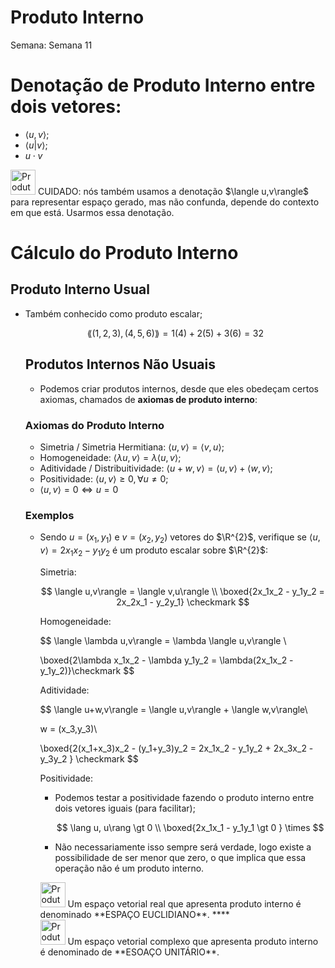 # Produto Interno

Semana: Semana 11

# Denotação de Produto Interno entre dois vetores:

- $\langle u,v \rangle$;
- $\langle u|v\rangle$;
- $u \cdot v$

<aside>
<img src="Produto%20Interno%20df41b673286346c69616027b1ccfc2ae/a6ada7178c8b6b762e47f8ff1f841cfa.gif" alt="Produto%20Interno%20df41b673286346c69616027b1ccfc2ae/a6ada7178c8b6b762e47f8ff1f841cfa.gif" width="40px" /> CUIDADO: nós também usamos a denotação $\langle u,v\rangle$ para representar espaço gerado, mas não confunda, depende do contexto em que está. Usarmos essa denotação.

</aside>

# Cálculo do Produto Interno

## Produto Interno Usual

- Também conhecido como produto escalar;
    
    $$
    \lang (1,2,3),(4,5,6) \rang = 1(4) +2(5) +3(6) = 32
    $$
    
    ## Produtos Internos Não Usuais
    
    - Podemos criar produtos internos, desde que eles obedeçam certos axiomas,  chamados de **axiomas de produto interno**:
    
    ### Axiomas do Produto Interno
    
    - Simetria / Simetria Hermitiana: $\langle u,v\rangle = \langle v,u\rangle$;
    - Homogeneidade: $\langle \lambda u,v\rangle = \lambda \langle u,v\rangle$;
    - Aditividade / Distribuitividade: $\langle u+w,v\rangle = \langle u,v\rangle + \langle w,v\rangle$;
    - Positividade: $\langle u,v\rangle \ge 0, \forall u\neq 0$;
    - $\langle u,v\rangle = 0 \iff u = 0$
    
    ### Exemplos
    
    - Sendo $u = (x_1,y_1)$ e $v = (x_2 , y_2)$ vetores do $\R^{2}$, verifique se $\langle u,v\rangle = 2x_1x_2 - y_1y_2$ é um produto escalar sobre $\R^{2}$:
        
        
        Simetria:
        
        $$
        \langle u,v\rangle = \langle v,u\rangle \\
        \boxed{2x_1x_2 - y_1y_2 = 2x_2x_1 - y_2y_1} \checkmark
        $$
        
        Homogeneidade:
        
        $$
        \langle \lambda u,v\rangle =  \lambda \langle u,v\rangle \\ 
        
        \boxed{2\lambda x_1x_2 - \lambda y_1y_2 = \lambda(2x_1x_2 - y_1y_2)}\checkmark
        $$
        
        Aditividade:
        
        $$
        \langle u+w,v\rangle = \langle u,v\rangle + \langle w,v\rangle\\
        
        w = (x_3,y_3)\\
        
        \boxed{2(x_1+x_3)x_2 - (y_1+y_3)y_2 = 2x_1x_2 - y_1y_2 + 2x_3x_2 - y_3y_2 } \checkmark
        $$
        
        Positividade:
        
        - Podemos testar a positividade fazendo o produto interno entre dois vetores iguais (para facilitar);
            
            $$
            \lang u, u\rang \gt 0 \\
            \boxed{2x_1x_1 - y_1y_1 \gt 0 } \times
            $$
            
        - Não necessariamente isso sempre será verdade, logo existe a possibilidade de ser menor que zero, o que implica que essa operação não é um produto interno.
        
        <aside>
        <img src="Produto%20Interno%20df41b673286346c69616027b1ccfc2ae/sagiriBleh.png" alt="Produto%20Interno%20df41b673286346c69616027b1ccfc2ae/sagiriBleh.png" width="40px" /> Um espaço vetorial real que apresenta produto interno é denominado **ESPAÇO EUCLIDIANO**. ****
        
        </aside>
        
        <aside>
        <img src="Produto%20Interno%20df41b673286346c69616027b1ccfc2ae/LewdMegumin.png" alt="Produto%20Interno%20df41b673286346c69616027b1ccfc2ae/LewdMegumin.png" width="40px" /> Um espaço vetorial complexo que apresenta produto interno é denominado de **ESOAÇO UNITÁRIO**.
        
        </aside>